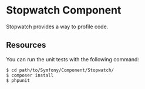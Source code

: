 Stopwatch Component
===================

Stopwatch provides a way to profile code.

Resources
---------

You can run the unit tests with the following command:

    $ cd path/to/Symfony/Component/Stopwatch/
    $ composer install
    $ phpunit
